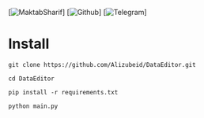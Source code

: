 [![MaktabSharif]("https://maktabsharif.com")]
[![Github]("https://alizubeid")]
[![Telegram]("https://t.me/Zobeid_c")]

# Install

```
git clone https://github.com/Alizubeid/DataEditor.git
```

```
cd DataEditor
```

```
pip install -r requirements.txt
```

```
python main.py
```
